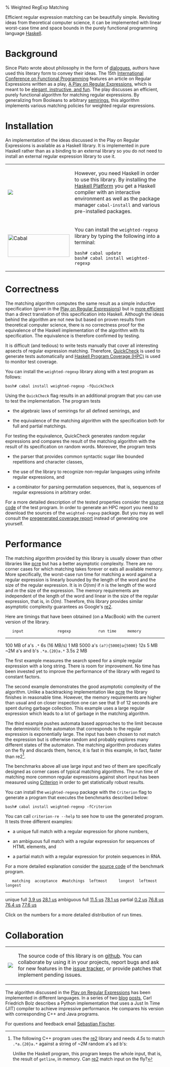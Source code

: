 % Weighted RegExp Matching

Efficient regular expression matching can be beautifully
simple. Revisiting ideas from theoretical computer science, it can be
implemented with linear worst-case time and space bounds in the purely
functional programming language [Haskell].

[Haskell]: http://hackage.haskell.org/platform/
[semirings]: http://en.wikipedia.org/wiki/Semiring

# Background

Since Plato wrote about philosophy in the form of [dialogues], authors
have used this literary form to convey their ideas. The 15th
[International Conference on Functional Programming][ICFP] features an
article on Regular Expressions written as a play, [A Play on Regular
Expressions][paper], which is meant to be [elegant, instructive, and
fun][Pearl]. The play discusses an efficient, purely functional
algorithm for matching regular expressions. By generalizing from
Booleans to arbitrary [semirings], this algorithm implements various
matching policies for weighted regular expressions.

[dialogues]: http://en.wikipedia.org/wiki/Socratic_dialogue
[ICFP]: http://www.icfpconference.org/icfp2010/
[Pearl]: http://web.cecs.pdx.edu/~apt/icfp09_cfp.html#pearls
[paper]: regexp-play.pdf

# Installation

An implementation of the ideas discussed in the Play on Regular
Expressions is available as a Haskell library. It is implemented in
pure Haskell rather than as a binding to an external library so you do
not need to install an external regular expression library to use it.

<table><tr><td>

<a href="http://hackage.haskell.org/platform">
<img src="http://hackage.haskell.org/platform/icons/button-100.png" />
</a>

</td><td>

However, you need Haskell in order to use this library. By installing
the [Haskell Platform][Haskell] you get a Haskell compiler with an
interactive environment as well as the package manager `cabal-install`
and various pre-installed packages.

</td></tr><tr><td>

<img src="http://hackage.haskell.org/images/Cabal-light.png"
     alt="Cabal" width="195" height="71" />

</td><td>

You can install the `weighted-regexp` library by typing the following
into a terminal:

    bash# cabal update
    bash# cabal install weighted-regexp

</td></tr></table>

# Correctness

The matching algorithm computes the same result as a simple inductive
specification (given in the [Play on Regular Expressions][paper]) but
is [more efficient](#performance) than a direct translation of this
specification into Haskell. Although the ideas behind the algorithm
are not new but based on proven results from theoretical computer
science, there is no correctness proof for the equivalence of the
Haskell implementation of the algorithm with its specification. The
equivalence is therefore confirmed by testing.

It is difficult (and tedious) to write tests manually that cover all
interesting apsects of regular expression matching. Therefore,
[QuickCheck] is used to generate tests automatically and [Haskell
Program Coverage (HPC)][HPC] is used to monitor test coverage.

[QuickCheck]: http://www.cse.chalmers.se/~rjmh/QuickCheck/
[HPC]: http://www.haskell.org/ghc/docs/latest/html/users_guide/hpc.html

You can install the `weighted-regexp` library along with a test
program as follows:

    bash# cabal install weighted-regexp -fQuickCheck

Using the `QuickCheck` flag results in an additional program that you
can use to test the implementation. The program tests 

  * the algebraic laws of semirings for all defined semirings, and

  * the equivalence of the matching algorithm with the specification
    both for full and partial matchings.

For testing the equivalence, QuickCheck generates random regular
expressions and compares the result of the matching algorithm with the
result of its specification on random words. Moreover, the program
tests

  * the parser that provides common syntactic sugar like bounded
    repetitions and character classes,

  * the use of the library to recognize non-regular languages using
    infinite regular expressions, and

  * a combinator for parsing permutation sequences, that is, sequences
    of regular expressions in arbitrary order.

For a more detailed description of the tested properties consider the
[source code][quickcheck.lhs] of the test program. In order to
generate an HPC report you need to download the sources of the
`weighted-regexp` package. But you may as well consult the
[pregenerated coverage report][coverage] instead of generating one
yourself.

[quickcheck.lhs]: http://github.com/sebfisch/haskell-regexp/blob/master/src/quickcheck.lhs
[coverage]: http://sebfisch.github.com/haskell-regexp/quickcheck/hpc_index.html

# Performance

The matching algorithm provided by this library is usually slower than
other libraries like [pcre] but has a better asymptotic
complexity. There are no corner cases for which matching takes forever
or eats all available memory. More specifically, the worst-case run
time for matching a word against a regular expression is linearly
bounded by the length of the word and the size of the regular
expression. It is in *O(nm)* if *n* is the length of the word and *m*
the size of the expression. The memory requirements are independent of
the length of the word and linear in the size of the regular
expression, that is, in *O(m)*. Therefore, this library provides
similar asymptotic complexity guarantees as Google's [re2].

[pcre]: http://www.pcre.org/
[re2]: http://code.google.com/p/re2/

Here are timings that have been obtained (on a MacBook) with the
current version of the library.

       input               regexp            run time     memory
------------------- --------------------- -------------- --------
 100 MB of a's       `.*`                  6s (16 MB/s)    1 MB
 5000 a's            `(a?){5000}a{5000}`   12s             5 MB
 ~2M a's and b's     `.*a.{20}a.*`         3.5s            2 MB

The first example measures the search speed for a simple regular
expression with a long string. There is room for improvement. No time
has been invested yet to improve the performance of the library with
regard to constant factors.

The second example demonstrates the good asymptotic complexity of the
algorithm. Unlike a backtracking implementation like [pcre] the
library finishes in reasonable time. However, the memory requirements
are higher than usual and on closer inspection one can see that 9 of
12 seconds are spent during garbage collection. This example uses a
large regular expression which leads to a lot of garbage in the
matching algorithm.

The third example pushes automata based approaches to the limit
because the deterministic finite automaton that corresponds to the
regular expression is exponentially large. The input has been chosen
to not match the expression but is otherwise random and probably
explores many different states of the automaton. The matching
algorithm produces states on the fly and discards them, hence, it is
fast in this example, in fact, faster than re2[^cpp]. 

[^cpp]: The following C++ program uses the [re2] library and needs
*4.5s* to match `.*a.{20}a.*` against a string of ~2M random a's ad
b's:

    <script src="http://gist.github.com/488543.js?file=re2.cpp"></script>

    Unlike the Haskell program, this program keeps the whole input,
    that is, the result of `getline`, in memory. Can [re2] match input
    on the fly?

The benchmarks above all use large input and two of them are
specifically designed as corner cases of typical matching
algorithms. The run time of matching more common regular expressions
against short input has been measured using [Criterion] in order to
get statistically robust results.

[Criterion]: http://www.serpentine.com/blog/2009/09/29/criterion-a-new-benchmarking-library-for-haskell/

You can install the `weighted-regexp` package with the `Criterion` flag to generate a program that executes the benchmarks described below:

    bash# cabal install weighted-regexp -fCriterion

You can call `criterion-re --help` to see how to use the generated
program. It tests three different examples:

  * a unique full match with a regular expression for phone numbers,

  * an ambiguous full match with a regular expression for sequences of
    HTML elements, and

  * a partial match with a regular expression for protein sequences in
    RNA.

For a more detailed explanation consider the [source
code][criterion.lhs] of the benchmark program.

[criterion.lhs]: http://github.com/sebfisch/haskell-regexp/blob/master/src/criterion.lhs

       matching  acceptance  #matchings  leftmost     longest  leftmost longest
--------------- ----------- ----------- ---------- ---------- -----------------
 unique full       [3.9 us]   [28.1 us]
 ambiguous full   [11.5 us]   [78.1 us]
 partial           [0.2 us]              [76.8 us]  [76.4 us]         [77.6 us]

Click on the numbers for a more detailed distribution of run times.

[3.9 us]:  http://sebfisch.github.com/haskell-regexp/criterion/full-accept-phone-densities-800x600.png
[28.1 us]: http://sebfisch.github.com/haskell-regexp/criterion/full-count-phone-densities-800x600.png
[11.5 us]: http://sebfisch.github.com/haskell-regexp/criterion/full-accept-html-densities-800x600.png
[78.1 us]: http://sebfisch.github.com/haskell-regexp/criterion/full-count-html-densities-800x600.png
[0.2 us]: http://sebfisch.github.com/haskell-regexp/criterion/partial-accept-rna-densities-800x600.png
[76.8 us]: http://sebfisch.github.com/haskell-regexp/criterion/partial-leftmost-rna-densities-800x600.png
[76.4 us]: http://sebfisch.github.com/haskell-regexp/criterion/partial-longest-rna-densities-800x600.png
[77.6 us]: http://sebfisch.github.com/haskell-regexp/criterion/partial-leftlong-rna-densities-800x600.png

# Collaboration

<table><tr><td>

<a href="http://github.com">
<img src="https://github.com/images/modules/header/logo.png" />
</a>

</td><td>

The source code of this library is on [github]. You can collaborate by
using it in your projects, report bugs and ask for new features in the
[issue tracker], or provide patches that implement pending issues.

</td></tr></table>

[github]: http://github.com/sebfisch/haskell-regexp
[issue tracker]: http://github.com/sebfisch/haskell-regexp/issues

The algorithm discussed in the [Play on Regular Expressions][paper]
has been implemented in different languages. In a series of two
[blog][blog] [posts][posts], Carl Friedrich Bolz describes a Python
implementation that uses a Just In Time (JIT) compiler to achieve
impressive performance. He compares his version with corresponding C++
and Java programs.

[blog]: http://morepypy.blogspot.com/2010/05/efficient-and-elegant-regular.html
[posts]: http://morepypy.blogspot.com/2010/06/jit-for-regular-expression-matching.html

For questions and feedback email [Sebastian
Fischer](mailto:mail@sebfisch.de).